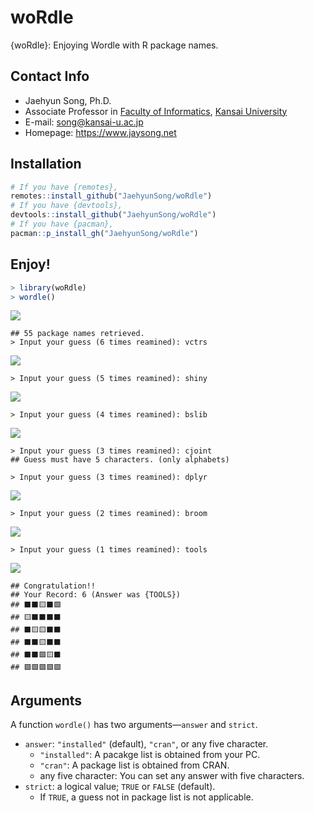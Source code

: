 # woRdle

{woRdle}: Enjoying Wordle with R package names.

## Contact Info

* Jaehyun Song, Ph.D.
* Associate Professor in [Faculty of Informatics](https://www.kansai-u.ac.jp/Fc_inf/), [Kansai University](https://www.kansai-u.ac.jp/ja/?stt_lang=ja)
* E-mail: <song@kansai-u.ac.jp>
* Homepage: <https://www.jaysong.net>

## Installation

```r
# If you have {remotes},
remotes::install_github("JaehyunSong/woRdle")
# If you have {devtools},
devtools::install_github("JaehyunSong/woRdle")
# If you have {pacman},
pacman::p_install_gh("JaehyunSong/woRdle")
```

## Enjoy!

```r
> library(woRdle)
> wordle()
```

![](screenshots/fig1.png)

```
## 55 package names retrieved.
> Input your guess (6 times reamined): vctrs
```

![](screenshots/fig2.png)

```
> Input your guess (5 times reamined): shiny
```

![](screenshots/fig3.png)

```
> Input your guess (4 times reamined): bslib
```

![](screenshots/fig4.png)

```
> Input your guess (3 times reamined): cjoint
## Guess must have 5 characters. (only alphabets)
```

```
> Input your guess (3 times reamined): dplyr
```

![](screenshots/fig5.png)

```
> Input your guess (2 times reamined): broom
```

![](screenshots/fig6.png)

```
> Input your guess (1 times reamined): tools
```

![](screenshots/fig7.png)

```
## Congratulation!!
## Your Record: 6 (Answer was {TOOLS})
## ⬛⬛🟨⬛🟩
## 🟨⬛⬛⬛⬛
## ⬛🟨🟨⬛⬛
## ⬛⬛🟨⬛⬛
## ⬛⬛🟩🟨⬛
## 🟩🟩🟩🟩🟩
```

## Arguments

A function `wordle()` has two arguments&mdash;`answer` and `strict`.

* `answer`: `"installed"` (default), `"cran"`, or any five character.
   * `"installed"`: A pacakge list is obtained from your PC.
   * `"cran"`: A package list is obtained from CRAN.
   * any five character: You can set any answer with five characters.
* `strict`: a logical value; `TRUE` or `FALSE` (default).
   * If `TRUE`, a guess not in package list is not applicable.
